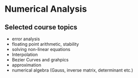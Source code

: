 # Numerical Analysis

##  Selected course topics
- error analysis
- floating point arithmetic, stability
- solving non-linear equations
- Interpolation
- Bezier Curves and grahpics
- approximation
- numerical algebra (Gauss, inverse matrix, determinant etc.)
